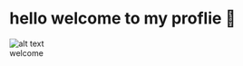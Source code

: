 # hello welcome to my proflie 🔢
![alt text](https://lanyard.cnrad.dev/api/896039333511979069)
<br />
welcome

